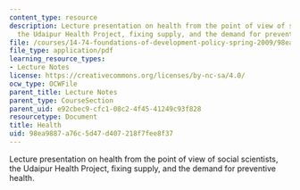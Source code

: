 ```yaml
---
content_type: resource
description: Lecture presentation on health from the point of view of social scientists,
  the Udaipur Health Project, fixing supply, and the demand for preventive health.
file: /courses/14-74-foundations-of-development-policy-spring-2009/98ea9887a76c5d47d407218f7fee8f37_MIT14_74s09_lec10.pdf
file_type: application/pdf
learning_resource_types:
- Lecture Notes
license: https://creativecommons.org/licenses/by-nc-sa/4.0/
ocw_type: OCWFile
parent_title: Lecture Notes
parent_type: CourseSection
parent_uid: e92cbec9-cfc1-08c2-4f45-41249c93f828
resourcetype: Document
title: Health
uid: 98ea9887-a76c-5d47-d407-218f7fee8f37
---
```

Lecture presentation on health from the point of view of social scientists, the Udaipur Health Project, fixing supply, and the demand for preventive health.
